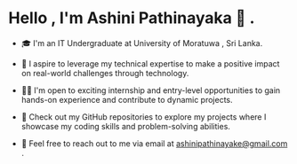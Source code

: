 # Hello , I'm Ashini Pathinayaka 👋 .

-  🎓 I'm an IT Undergraduate at University of Moratuwa , Sri Lanka.

- 🌱 I aspire to leverage my technical expertise to make a positive impact on real-world challenges through technology.
  
- 👩‍💻 I'm open to exciting internship and entry-level opportunities to gain hands-on experience and contribute to dynamic projects.

- 🔎 Check out my GitHub repositories to explore my projects where I showcase my coding skills and problem-solving abilities.

- 📩 Feel free to reach out to me via email at ashinipathinayake@gmail.com .


<!--
**Emysha99/Emysha99** is a ✨ _special_ ✨ repository because its `README.md` (this file) appears on your GitHub profile.

Here are some ideas to get you started:

- 🔭 I’m currently working on ...
- 🌱 I’m currently learning ...
- 👯 I’m looking to collaborate on ...
- 🤔 I’m looking for help with ...
- 💬 Ask me about ...
- 📫 How to reach me: ...
- 😄 Pronouns: ...
- ⚡ Fun fact: ...
-->
